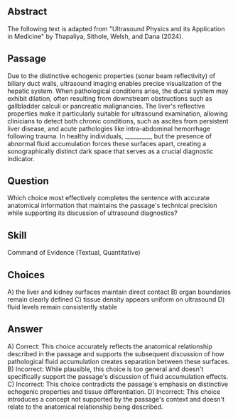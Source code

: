 ## Abstract
The following text is adapted from "Ultrasound Physics and its Application in Medicine" by Thapaliya, Sithole, Welsh, and Dana (2024).

## Passage
Due to the distinctive echogenic properties (sonar beam reflectivity) of biliary duct walls, ultrasound imaging enables precise visualization of the hepatic system. When pathological conditions arise, the ductal system may exhibit dilation, often resulting from downstream obstructions such as gallbladder calculi or pancreatic malignancies. The liver's reflective properties make it particularly suitable for ultrasound examination, allowing clinicians to detect both chronic conditions, such as ascites from persistent liver disease, and acute pathologies like intra-abdominal hemorrhage following trauma. In healthy individuals, _________, but the presence of abnormal fluid accumulation forces these surfaces apart, creating a sonographically distinct dark space that serves as a crucial diagnostic indicator.

## Question
Which choice most effectively completes the sentence with accurate anatomical information that maintains the passage's technical precision while supporting its discussion of ultrasound diagnostics?

## Skill
Command of Evidence (Textual, Quantitative)

## Choices
A) the liver and kidney surfaces maintain direct contact
B) organ boundaries remain clearly defined
C) tissue density appears uniform on ultrasound
D) fluid levels remain consistently stable

## Answer
A) Correct: This choice accurately reflects the anatomical relationship described in the passage and supports the subsequent discussion of how pathological fluid accumulation creates separation between these surfaces.
B) Incorrect: While plausible, this choice is too general and doesn't specifically support the passage's discussion of fluid accumulation effects.
C) Incorrect: This choice contradicts the passage's emphasis on distinctive echogenic properties and tissue differentiation.
D) Incorrect: This choice introduces a concept not supported by the passage's context and doesn't relate to the anatomical relationship being described.